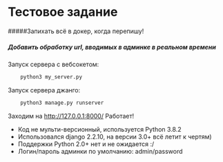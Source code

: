 # Тестовое задание
#####Запихать всё в докер, когда перепишу!
##### Добавить обработку url, вводимых в админке в реальном времени 

Запуск сервера с вебсокетом: 
```sh
    python3 my_server.py
```
Запуск сервера джанго: 
```sh
    python3 manage.py runserver
```
Заходим на http://127.0.0.1:8000/ 
Работает!

- Код не мульти-версионный, используется Python 3.8.2
- Использовался django 2.2.10, на версии 3.0+ всё летит к чертям)
- Поддержки Python 2.0+ нет и не ожидается :/
- Логин/пароль админки по умолчанию: admin/password
